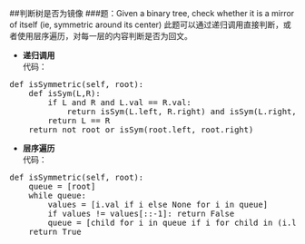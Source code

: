 ##判断树是否为镜像
###题：Given a binary tree, check whether it is a mirror of itself (ie, symmetric around its center)
此题可以通过递归调用直接判断，或者使用层序遍历，对每一层的内容判断是否为回文。  

+ **递归调用**  
代码：
<pre>
def isSymmetric(self, root):
    def isSym(L,R):
        if L and R and L.val == R.val: 
            return isSym(L.left, R.right) and isSym(L.right, R.left)
        return L == R
    return not root or isSym(root.left, root.right)
</pre>

+ **层序遍历**  
代码：
<pre>
def isSymmetric(self, root):
    queue = [root]
    while queue:
        values = [i.val if i else None for i in queue]
        if values != values[::-1]: return False
        queue = [child for i in queue if i for child in (i.left, i.right)]
    return True
</pre>
